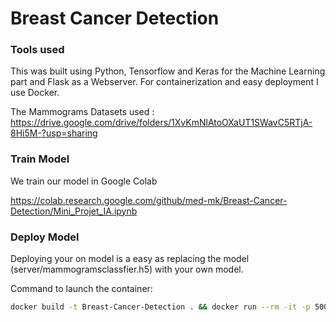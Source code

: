 # Breast Cancer Detection

### Tools used

This was built using Python, Tensorflow and Keras for the Machine Learning part and Flask as a Webserver. For containerization and easy deployment I use Docker. 

The Mammograms Datasets used : https://drive.google.com/drive/folders/1XvKmNlAtoOXaUT1SWavC5RTjA-8Hi5M-?usp=sharing

### Train  Model
We train our model in Google Colab

https://colab.research.google.com/github/med-mk/Breast-Cancer-Detection/Mini_Projet_IA.ipynb


### Deploy Model

Deploying your on model is a easy as replacing the model (server/mammogramsclassfier.h5) with your own model.

Command to launch the container:
```bash
docker build -t Breast-Cancer-Detection . && docker run --rm -it -p 5000:5000 Breast-Cancer-Detection
```

